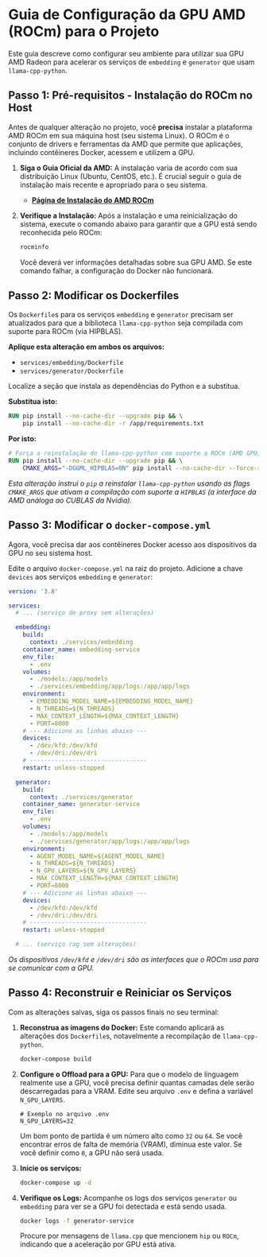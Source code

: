 # Guia de Configuração da GPU AMD (ROCm) para o Projeto

Este guia descreve como configurar seu ambiente para utilizar sua GPU AMD Radeon para acelerar os serviços de `embedding` e `generator` que usam `llama-cpp-python`.

## Passo 1: Pré-requisitos - Instalação do ROCm no Host

Antes de qualquer alteração no projeto, você **precisa** instalar a plataforma AMD ROCm em sua máquina host (seu sistema Linux). O ROCm é o conjunto de drivers e ferramentas da AMD que permite que aplicações, incluindo contêineres Docker, acessem e utilizem a GPU.

1.  **Siga o Guia Oficial da AMD:** A instalação varia de acordo com sua distribuição Linux (Ubuntu, CentOS, etc.). É crucial seguir o guia de instalação mais recente e apropriado para o seu sistema.
    *   [**Página de Instalação do AMD ROCm**](https://rocm.docs.amd.com/en/latest/deploy/linux/index.html)

2.  **Verifique a Instalação:** Após a instalação e uma reinicialização do sistema, execute o comando abaixo para garantir que a GPU está sendo reconhecida pelo ROCm:
    ```bash
    rocminfo
    ```
    Você deverá ver informações detalhadas sobre sua GPU AMD. Se este comando falhar, a configuração do Docker não funcionará.

## Passo 2: Modificar os Dockerfiles

Os `Dockerfile`s para os serviços `embedding` e `generator` precisam ser atualizados para que a biblioteca `llama-cpp-python` seja compilada com suporte para ROCm (via HIPBLAS).

**Aplique esta alteração em ambos os arquivos:**
- `services/embedding/Dockerfile`
- `services/generator/Dockerfile`

Localize a seção que instala as dependências do Python e a substitua.

**Substitua isto:**
```dockerfile
RUN pip install --no-cache-dir --upgrade pip && \
    pip install --no-cache-dir -r /app/requirements.txt
```

**Por isto:**
```dockerfile
# Força a reinstalação do llama-cpp-python com suporte a ROCm (AMD GPU)
RUN pip install --no-cache-dir --upgrade pip && \
    CMAKE_ARGS="-DGGML_HIPBLAS=ON" pip install --no-cache-dir --force-reinstall -r /app/requirements.txt
```
*Esta alteração instrui o `pip` a reinstalar `llama-cpp-python` usando as flags `CMAKE_ARGS` que ativam a compilação com suporte a `HIPBLAS` (a interface da AMD análoga ao CUBLAS da Nvidia).*

## Passo 3: Modificar o `docker-compose.yml`

Agora, você precisa dar aos contêineres Docker acesso aos dispositivos da GPU no seu sistema host.

Edite o arquivo `docker-compose.yml` na raiz do projeto. Adicione a chave `devices` aos serviços `embedding` e `generator`:

```yaml
version: '3.8'

services:
  # ... (serviço de proxy sem alterações)

  embedding:
    build:
      context: ./services/embedding
    container_name: embedding-service
    env_file:
      - .env
    volumes:
      - ./models:/app/models
      - ./services/embedding/app/logs:/app/app/logs
    environment:
      - EMBEDDING_MODEL_NAME=${EMBEDDING_MODEL_NAME}
      - N_THREADS=${N_THREADS}
      - MAX_CONTEXT_LENGTH=${MAX_CONTEXT_LENGTH}
      - PORT=8000
    # --- Adicione as linhas abaixo ---
    devices:
      - /dev/kfd:/dev/kfd
      - /dev/dri:/dev/dri
    # ---------------------------------
    restart: unless-stopped

  generator:
    build:
      context: ./services/generator
    container_name: generator-service
    env_file:
      - .env
    volumes:
      - ./models:/app/models
      - ./services/generator/app/logs:/app/app/logs
    environment:
      - AGENT_MODEL_NAME=${AGENT_MODEL_NAME}
      - N_THREADS=${N_THREADS}
      - N_GPU_LAYERS=${N_GPU_LAYERS}
      - MAX_CONTEXT_LENGTH=${MAX_CONTEXT_LENGTH}
      - PORT=8000
    # --- Adicione as linhas abaixo ---
    devices:
      - /dev/kfd:/dev/kfd
      - /dev/dri:/dev/dri
    # ---------------------------------
    restart: unless-stopped

  # ... (serviço rag sem alterações)
```
*Os dispositivos `/dev/kfd` e `/dev/dri` são as interfaces que o ROCm usa para se comunicar com a GPU.*

## Passo 4: Reconstruir e Reiniciar os Serviços

Com as alterações salvas, siga os passos finais no seu terminal:

1.  **Reconstrua as imagens do Docker:** Este comando aplicará as alterações dos `Dockerfile`s, notavelmente a recompilação de `llama-cpp-python`.
    ```bash
    docker-compose build
    ```

2.  **Configure o Offload para a GPU:** Para que o modelo de linguagem realmente use a GPU, você precisa definir quantas camadas dele serão descarregadas para a VRAM. Edite seu arquivo `.env` e defina a variável `N_GPU_LAYERS`.
    ```
    # Exemplo no arquivo .env
    N_GPU_LAYERS=32
    ```
    Um bom ponto de partida é um número alto como `32` ou `64`. Se você encontrar erros de falta de memória (VRAM), diminua este valor. Se você definir como `0`, a GPU não será usada.

3.  **Inicie os serviços:**
    ```bash
    docker-compose up -d
    ```

4.  **Verifique os Logs:** Acompanhe os logs dos serviços `generator` ou `embedding` para ver se a GPU foi detectada e está sendo usada.
    ```bash
    docker logs -f generator-service
    ```
    Procure por mensagens de `llama.cpp` que mencionem `hip` ou `ROCm`, indicando que a aceleração por GPU está ativa.

